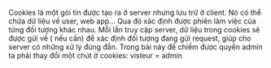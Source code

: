 Cookies là một gói tin được tạo ra ở server nhưng lưu trữ ở client. Nó có thể chứa dữ liệu về user, web app... Qua đó xác định được phiên  làm việc của từng đối tượng khác nhau. Mỗi lần truy cập server,  dữ liệu trong cookies sẽ được gửi về ( nếu cần) để xác định đối tượng đang gửi request, giúp cho server có những xử lý đúng đắn.
Trong bài này để chiếm được quyền admin ta phải thay đổi một chút ở cookies:
visteur = admin
